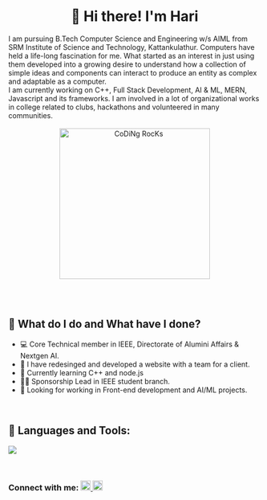 <h1 align="center">👋 Hi there! I'm Hari</h1>
I am pursuing B.Tech Computer Science and Engineering w/s AIML from SRM Institute of Science and Technology, Kattankulathur. Computers have held a life-long fascination for me. What started as an interest in just using them developed into a growing desire to understand how a collection of simple ideas and components can interact to produce an entity as complex and adaptable as a computer.<br>I am currently working on C++, Full Stack Development, AI & ML, MERN, Javascript and its frameworks. I am involved in a lot of organizational works in college related to clubs, hackathons and volunteered in many communities.
<br><br><div align="center"><img  src="https://github.com/SP-XD/SP-XD/blob/main/images/dev-working_rounded.gif?raw=true" href="https://github.com/sp-xd" alt="CoDiNg RocKs"  width="300px"/></div>

<br><br><h2>🌱 What do I do and What have I done? </h2>
-   :computer: Core Technical member in IEEE, Directorate of Alumini Affairs & Nextgen AI.<br>
-   :monocle_face: I have redesinged and developed a website with a team for a client.<br>
-   📖 Currently learning C++ and node.js<br>
-   👨‍💼 Sponsorship Lead in IEEE student branch.<br>
-   🔎 Looking for working in Front-end development and AI/ML projects.
   
<br><h2>🚀 Languages and Tools:</h2>
<p> 
  <a href="#">
    <img src="https://skillicons.dev/icons?i=html,css,js,c,cpp,autocad,netlify,py" />
  </a>
</p>

<br><h3>Connect with me:
  <a href="https://www.instagram.com/hari_narayanan03/" target="_blank">
    <img src="https://skillicons.dev/icons?i=instagram" width="20" height="auto"/>
  </a>
  <a href="https://www.linkedin.com/in/harinarayanan-r//" target="_blank">
    <img src="https://skillicons.dev/icons?i=linkedin" width="20" height="auto"/>
  </a>
 </h3>

<!--
**garimasingh128/garimasingh128** is a ✨ _special_ ✨ repository because its `README.md` (this file) appears on your GitHub profile.
Here are some ideas to get you started:
- 🔭 I’m currently working on ...
- 🌱 I’m currently learning ...
- 👯 I’m looking to collaborate on ...
- 🤔 I’m looking for help with ...
- 💬 Ask me about ...
- 📫 How to reach me: ...
- 😄 Pronouns: ...
- ⚡ Fun fact: ...
-->
